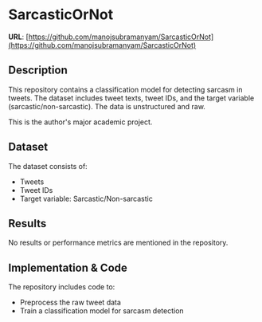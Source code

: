 # SarcasticOrNot  
**URL**: [https://github.com/manojsubramanyam/SarcasticOrNot](https://github.com/manojsubramanyam/SarcasticOrNot)  

## Description  
This repository contains a classification model for detecting sarcasm in tweets. The dataset includes tweet texts, tweet IDs, and the target variable (sarcastic/non-sarcastic). The data is unstructured and raw.  

This is the author's major academic project.

## Dataset  
The dataset consists of:
- Tweets
- Tweet IDs
- Target variable: Sarcastic/Non-sarcastic

## Results  
No results or performance metrics are mentioned in the repository.  

## Implementation & Code  
The repository includes code to:
- Preprocess the raw tweet data
- Train a classification model for sarcasm detection
